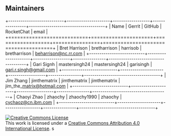 Maintainers
-----------

+---------------------------+---------------------+------------------+----------------+-------------------------------------+
| Name                      | Gerrit              | GitHub           | RocketChat     | email                               |
+===========================+=====================+==================+================+=====================================+
| Bret Harrison             | bretharrison        | harrisob         | bretharrison   | beharrison@nc.rr.com                |
+---------------------------+---------------------+------------------+----------------+-------------------------------------+
| Gari Signh                | mastersingh24       | mastersingh24    | garisingh      | gari.r.singh@gmail.com              |
+---------------------------+---------------------+------------------+----------------+-------------------------------------+
| Jim Zhang                 | jimthematrix        | jimthematrix     | jimthematrix   | jim\_the\_matrix@hotmail.com        |
+---------------------------+---------------------+------------------+----------------+-------------------------------------+
| Chaoyi Zhao               | zhaochy             | zhaochy1990      | zhaochy        | cychaoz@cn.ibm.com                  |
+---------------------------+---------------------+------------------+----------------+-------------------------------------+

<a rel="license" href="http://creativecommons.org/licenses/by/4.0/"><img alt="Creative Commons License" style="border-width:0" src="https://i.creativecommons.org/l/by/4.0/88x31.png" /></a><br />This work is licensed under a <a rel="license" href="http://creativecommons.org/licenses/by/4.0/">Creative Commons Attribution 4.0 International License</a>.
s
